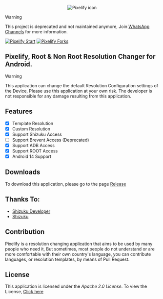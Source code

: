 <p align="center">
<img alt="Pixelify icon" src="git_assets/pixelify_icon.png">
</p>

> [!WARNING]
> This project is deprecated and not maintained anymore, Join [WhatsApp Channels](https://whatsapp.com/channel/0029VaxCdVuFsn0eDKeiIm2c) for more information.

[![Pixelify Start](https://img.shields.io/github/stars/DitzDev/pixelify?style=social)]([[https://github.com/DitzDev/pixelify])
[![Pixelify Forks](https://img.shields.io/github/forks/DitzDev/pixelify?style=social)](https://github.com/DitzDev/pixelify)

<h2>Pixelify, Root & Non Root Resolution Changer for Android.</h2>

> [!warning]
>This application can change the default Resolution Configuration settings of the Device, Please use this application at your own risk. The developer is not responsible for any damage resulting from this application.

## Features
- [x] Template Resolution
- [x] Custom Resolution
- [x] Support Shizuku Access
- [ ] Support Brevent Access (Deprecated)
- [x] Support ADB Access
- [x] Support ROOT Access
- [x] Android 14 Support

## Downloads
To download this application, please go to the page [Release](https://github.com/DitzDev/pixelify/releases)

## Thanks To:
- [Shizuku Developer](https://github.com/RikkaApps)
- [Shizuku](https://github.com/RikkaApps/Shizuku)

## Contribution
Pixelify is a resolution changing application that aims to be used by many people who need it, But sometimes, most people do not understand or are more comfortable with their own country's language, you can contribute languages, or resolution templates, by means of Pull Request.

## License
This application is licensed under the *Apache 2.0 License*. To view the License, [Click here](LICENSE)
